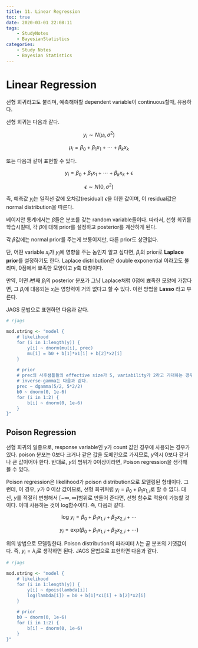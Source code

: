 ```yaml
---
title: 11. Linear Regression
toc: true
date: 2020-03-01 22:08:11
tags:
	- StudyNotes
	- BayesianStatistics
categories:
	- Study Notes
	- Bayesian Statistics
---
```




# Linear Regression



선형 회귀라고도 불리며, 예측해야할 dependent variable이 continuous할때, 유용하다.

선형 회귀는 다음과 같다.

$$
y_i \sim N(\mu_i, \sigma^2)
$$

$$
\mu_i = \beta_0 + \beta_1 x_1 + \cdots + \beta_k x_k
$$

또는 다음과 같이 표현할 수 있다.

$$
y_i = \beta_0 + \beta_1 x_1 + \cdots + \beta_k x_k + \epsilon
$$

$$
\epsilon \sim N(0, \sigma^2)
$$

즉, 예측값 $y_i$는 일직선 값에 오차값(residual) $\epsilon$을 더한 값이며, 이 residual값은 normal distribution을 따른다.

베이지안 통계에서는 $\beta$들은 분포를 갖는 random variable들이다. 따라서, 선형 회귀를 학습시킬때, 각 $\beta$에 대해 prior를 설정하고 posterior를 계산하게 된다.

각 $\beta$값에는 normal prior를 주는게 보통이지만, 다른 prior도 상관없다.

단, 어떤 variable $x_i$가 $y_i$에 영향을 주는 놈인지 알고 싶다면, $\beta_i$의 prior로 **Laplace prior**를 설정하기도 한다. Laplace distribution은 double exponential 이라고도 불리며, 0점에서 뾰족한 모양이고 $y$축 대칭이다.

만약, 어떤 $i$번째 $\beta_i$의 posterior 분포가 그냥 Laplace처럼 0점에 뾰족한 모양에 가깝다면, 그 $\beta_i$에 대응되는 $x_i$는 영향력이 거의 없다고 할 수 있다. 이런 방법을 **Lasso** 라고 부른다.

JAGS 문법으로 표현하면 다음과 같다.

```R
# rjags

mod.string <- "model {
    # likelihood
    for (i in 1:length(y)) {
        y[i] ~ dnorm(mu[i], prec)
        mu[i] = b0 + b[1]*x1[i] + b[2]*x2[i]
    }
    
    # prior
    # prec의 사후샘플들의 effective size가 5, variability가 2라고 기대하는 경우의
    # inverse-gamma는 다음과 같다.
    prec ~ dgamma(5/2, 5*2/2)
    b0 ~ dnorm(0, 1e-6)
    for (i in 1:2) {
        b[i] ~ dnorm(0, 1e-6)
    }
}"
```





## Poison Regression

선형 회귀의 일종으로, response variable인 $y$가 count 값인 경우에 사용되는 경우가 있다. poison 분포는 0보다 크거나 같은 값을 도메인으로 가지므로, $y$역시 0보다 같거나 큰 값이어야 한다. 반대로, $y$의 범위가 0이상이라면, Poison regression을 생각해 볼 수 있다.

Poison regression은 likelihood가 poison distribution으로 모델링된 형태이다. 그런데, 이 경우, $y$가 0 이상 값이므로, 선형 회귀처럼 $y_i = \beta_0 + \beta_1 x_{1,i}$로 할 수 없다. 대신, $y$를 적절히 변형해서 $[-\infty, \infty]$범위로 만들어 준다면, 선형 함수로 적용이 가능할 것이다. 이때 사용하는 것이 $\text{log}$함수이다. 즉, 다음과 같다.

$$
\text{log}~y_i = \beta_0 + \beta_1x_{1,i} + \beta_2 x_{2,i} + \cdots
$$

$$
y_i = \text{exp}(\beta_0 + \beta_1x_{1,i} + \beta_2 x_{2,i} + \cdots)
$$

위의 방법으로 모델링한다. Poison distribution의 파라미터 $\lambda$는 곧 분포의 기댓값이다. 즉, $y_i = \lambda_i$로 생각하면 된다.  JAGS 문법으로 표현하면 다음과 같다.

```R
# rjags

mod.string <- "model {
    # likelihood
    for (i in 1:length(y)) {
        y[i] ~ dpois(lambda[i])
        log(lambda[i]) = b0 + b[1]*x1[i] + b[2]*x2[i]
    }
    
    # prior
    b0 ~ dnorm(0, 1e-6)
    for (i in 1:2) {
        b[i] ~ dnorm(0, 1e-6)
    }
}"
```




